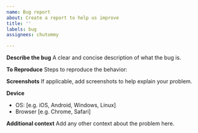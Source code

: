 ```yaml
---
name: Bug report
about: Create a report to help us improve
title: ''
labels: bug
assignees: chutommy

---
```


**Describe the bug**
A clear and concise description of what the bug is.

**To Reproduce**
Steps to reproduce the behavior:

**Screenshots**
If applicable, add screenshots to help explain your problem.

**Device**
 - OS: [e.g. iOS, Android, Windows, Linux]
 - Browser [e.g. Chrome, Safari]

**Additional context**
Add any other context about the problem here.
